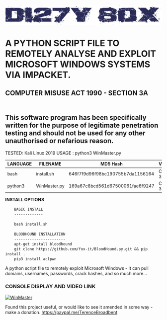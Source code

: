 ![Screenshot](picture0.png)
# A PYTHON SCRIPT FILE TO REMOTELY ANALYSE AND EXPLOIT MICROSOFT WINDOWS SYSTEMS VIA IMPACKET.

## **COMPUTER MISUSE ACT 1990 - SECTION 3A** <br><br>
## This software program has been specifically written for the purpose of legitimate penetration testing and should not be used for any other unauthorised or nefarious reason.

TESTED: Kali Linux 2019
USAGE : python3 WinMaster.py

| LANGUAGE  | FILENAME         | MD5 Hash                         | Version |
|------     |------            | -------                          | ----    |
| bash      | install.sh       | 646f7f9d96f98bc190755b7da1156164 | Covid-3 |
| python3   | WinMaster.py     | 169a67c8bcd561d67500061fae6f9247 | Covid-3 |

**INSTALL OPTIONS**

        BASIC INSTALL
        -------------

        bash install.sh

        BLOODHOUND INSTALLATION
        -----------------------
        apt-get install bloodhound
        git clone https://github.com/fox-it/BloodHound.py.git && pip install .
        pip3 install aclpwn
     	              
A python script file to remotely exploit Microsoft Windows - It can pull domains, usernames, passwords, crack hashes, and so much more...

### CONSOLE DISPLAY AND VIDEO LINK
[![WinMaster](https://github.com/BroadbentT/WIN-MASTER/blob/master/picture1.png)](https://youtu.be/6kbGW_IIq2A "WinMaster")

Found this project useful, or would like to see it amended in some way - make a donation.
https://paypal.me/TerenceBroadbent

